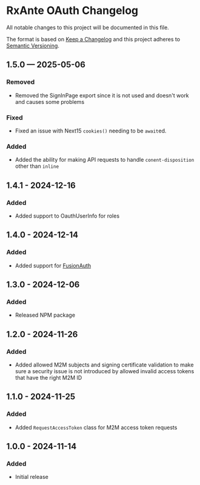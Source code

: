 # RxAnte OAuth Changelog

All notable changes to this project will be documented in this file.

The format is based on [Keep a Changelog](http://keepachangelog.com/en/1.0.0/)
and this project adheres to [Semantic Versioning](http://semver.org/spec/v2.0.0.html).

## 1.5.0 — 2025-05-06
### Removed
- Removed the SignInPage export since it is not used and doesn't work and causes some problems
### Fixed
- Fixed an issue with Next15 `cookies()` needing to be `await`ed.
### Added
- Added the ability for making API requests to handle `conent-disposition` other than `inline`

## 1.4.1 - 2024-12-16
### Added
- Added support to OauthUserInfo for roles

## 1.4.0 - 2024-12-14
### Added
- Added support for [FusionAuth](https://fusionauth.io)

## 1.3.0 - 2024-12-06
### Added
- Released NPM package

## 1.2.0 - 2024-11-26
### Added
- Added allowed M2M subjects and signing certificate validation to make sure a security issue is not introduced by allowed invalid access tokens that have the right M2M ID

## 1.1.0 - 2024-11-25
### Added
- Added `RequestAccessToken` class for M2M access token requests

## 1.0.0 - 2024-11-14
### Added
- Initial release
